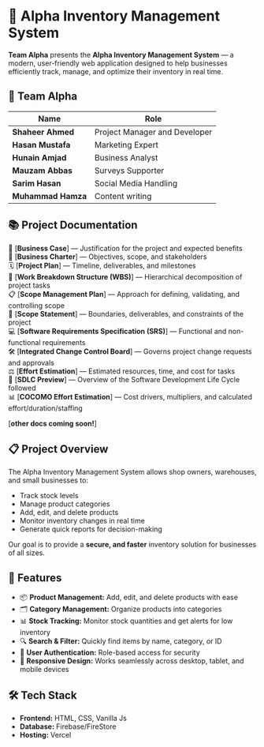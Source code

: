 # 🛒 Alpha Inventory Management System

**Team Alpha** presents the **Alpha Inventory Management System** — a modern, user-friendly web application designed to help businesses efficiently track, manage, and optimize their inventory in real time.

## 🤝 Team Alpha

| Name               | Role                             |
|--------------------|----------------------------------|
| **Shaheer Ahmed**  | Project Manager and Developer    |
| **Hasan Mustafa**  | Marketing Expert                 |
| **Hunain Amjad**   | Business Analyst                 |
| **Mauzam Abbas**   | Surveys Supporter                |
| **Sarim Hasan**    | Social Media Handling            |
| **Muhammad Hamza** | Content writing                  |


## 📚 Project Documentation

📑 [**Business Case**] — Justification for the project and expected benefits  
📜 [**Business Charter**] — Objectives, scope, and stakeholders  
🗓 [**Project Plan**] — Timeline, deliverables, and milestones  
🧩 [**Work Breakdown Structure (WBS)**] — Hierarchical decomposition of project tasks  
📋 [**Scope Management Plan**] — Approach for defining, validating, and controlling scope  
📌 [**Scope Statement**] — Boundaries, deliverables, and constraints of the project  
💻 [**Software Requirements Specification (SRS)**] — Functional and non-functional requirements  
🛠️ [**Integrated Change Control Board**] — Governs project change requests and approvals  
⚖️ [**Effort Estimation**] — Estimated resources, time, and cost for tasks    
🔄 [**SDLC Preview**] — Overview of the Software Development Life Cycle followed  
📊 [**COCOMO Effort Estimation**] — Cost drivers, multipliers, and calculated effort/duration/staffing


[**other docs coming soon!**]


## 📋 Project Overview

The Alpha Inventory Management System allows shop owners, warehouses, and small businesses to:
- Track stock levels
- Manage product categories
- Add, edit, and delete products
- Monitor inventory changes in real time
- Generate quick reports for decision-making

Our goal is to provide a **secure, and faster** inventory solution for businesses of all sizes.

## 🚀 Features

- 📦 **Product Management:** Add, edit, and delete products with ease  
- 🗂 **Category Management:** Organize products into categories  
- 📊 **Stock Tracking:** Monitor stock quantities and get alerts for low inventory  
- 🔍 **Search & Filter:** Quickly find items by name, category, or ID  
- 🔐 **User Authentication:** Role-based access for security  
- 📱 **Responsive Design:** Works seamlessly across desktop, tablet, and mobile devices  

## 🛠️ Tech Stack

- **Frontend:** HTML, CSS, Vanilla Js  
- **Database:** Firebase/FireStore  
- **Hosting:** Vercel  
